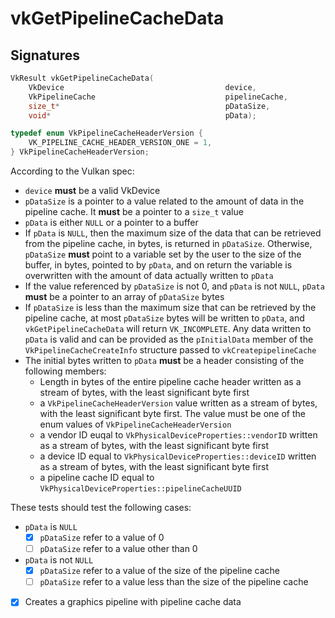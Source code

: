 # vkGetPipelineCacheData

## Signatures
```c++
VkResult vkGetPipelineCacheData(
    VkDevice                                    device,
    VkPipelineCache                             pipelineCache,
    size_t*                                     pDataSize,
    void*                                       pData);
```

```c++
typedef enum VkPipelineCacheHeaderVersion {
    VK_PIPELINE_CACHE_HEADER_VERSION_ONE = 1,
} VkPipelineCacheHeaderVersion;
```

According to the Vulkan spec:
- `device` **must** be a valid VkDevice
- `pDataSize` is a pointer to a value related to the amount of data in the
  pipeline cache. It **must** be a pointer to a `size_t` value
- `pData` is either `NULL` or a pointer to a buffer
- If `pData` is `NULL`, then the maximum size of the data that can be retrieved
  from the pipeline cache, in bytes, is returned in `pDataSize`. Otherwise,
  `pDataSize` **must** point to a variable set by the user to the size of the
  buffer, in bytes, pointed to by `pData`, and on return the variable is
  overwritten with the amount of data actually written to `pData`
- If the value referenced by `pDataSize` is not 0, and `pData` is not `NULL`,
  `pData` **must** be a pointer to an array of `pDataSize` bytes
- If `pDataSize` is less than the maximum size that can be retrieved by the
  pipeline cache, at most `pDataSize` bytes will be written to `pData`, and
  `vkGetPipelineCacheData` will return `VK_INCOMPLETE`. Any data written to
  `pData` is valid and can be provided as the `pInitialData` member of the
  `VkPipelineCacheCreateInfo` structure passed to `vkCreatepipelineCache`
- The initial bytes written to `pData` **must** be a header consisting of the
  following members:
  - Length in bytes of the entire pipeline cache header written as a stream of
  bytes, with the least significant byte first
  - a `VkPipelineCacheHeaderVersion` value written as a stream of bytes, with
  the least significant byte first. The value must be one of the enum values
  of `VkPipelineCacheHeaderVersion`
  - a vendor ID euqal to `VkPhysicalDeviceProperties::vendorID` written as a
  stream of bytes, with the least significant byte first
  - a device ID equal to `VkPhysicalDeviceProperties::deviceID` written as a
  stream of bytes, with the least significant byte first
  - a pipeline cache ID equal to `VkPhysicalDeviceProperties::pipelineCacheUUID`

These tests should test the following cases:
- `pData` is `NULL`
  - [x] `pDataSize` refer to a value of 0
  - [ ] `pDataSize` refer to a value other than 0
- `pData` is not `NULL`
  - [x] `pDataSize` refer to a value of the size of the pipeline cache
  - [ ] `pDataSize` refer to a value less than the size of the pipeline cache
- [x] Creates a graphics pipeline with pipeline cache data
